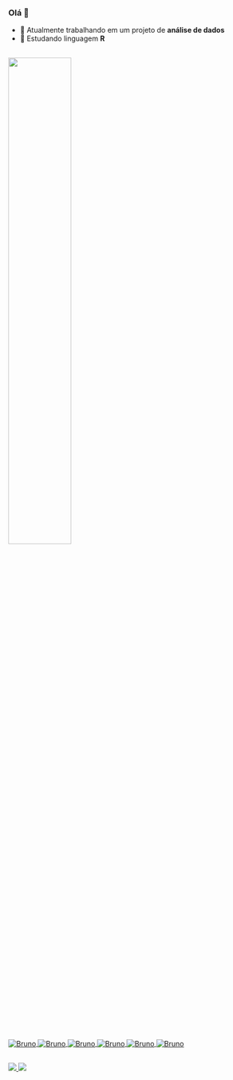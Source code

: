 ### Olá 👋

- 🔭 Atualmente trabalhando em um projeto de **análise de dados** 
- 🌱 Estudando linguagem **R**

##

<div align="left">
  <a href="https://github.com/bccalegari">
  <img width="50%" src="https://github-readme-stats.vercel.app/api?username=bccalegari&show_icons=true&theme=gotham&include_all_commits=true&count_private=true"/>
</div>

</div>
<div style="display: inline_block"><br>
  <img align="center" alt="Bruno"  heigth="20%" src="https://img.shields.io/badge/Python-14354C?style=for-the-badge&logo=python&logoColor=white">
  <img align="center" alt="Bruno" src="https://img.shields.io/badge/R-276DC3?style=for-the-badge&logo=r&logoColor=white">
  <img align="center" alt="Bruno" src="https://img.shields.io/badge/MySQL-00000F?style=for-the-badge&logo=mysql&logoColor=white">
  <img align="center" alt="Bruno" src="https://img.shields.io/badge/Microsoft_SQL_Server-CC2927?style=for-the-badge&logo=microsoft-sql-server&logoColor=white">
  <img align="center" alt="Bruno" src="https://img.shields.io/badge/PostgreSQL-316192?style=for-the-badge&logo=postgresql&logoColor=white">
  <img align="center" alt="Bruno" src="https://img.shields.io/badge/MongoDB-4EA94B?style=for-the-badge&logo=mongodb&logoColor=white">
</div>

##

<div> 
  <a href = "mailto:brunocostacallegari@gmail.com"><img src="https://img.shields.io/badge/Gmail-D14836?style=for-the-badge&logo=gmail&logoColor=white">
  <a href="https://www.linkedin.com/in/bruno-da-costa-calegari-25b896228/" target="_blank"><img src="https://img.shields.io/badge/-LinkedIn-%230077B5?style=for-the-badge&logo=linkedin&logoColor=white" target="_blank"></a> 
